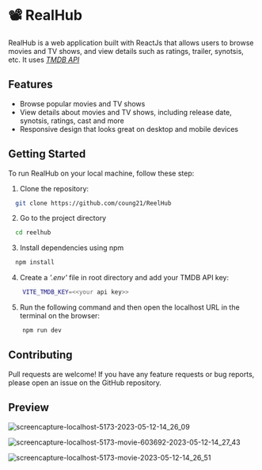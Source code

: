 
# 📽 RealHub

RealHub is a web application built with ReactJs that allows users to browse movies and TV shows, and view details such as ratings, trailer, synotsis, etc. It uses *[TMDB API](https://www.themoviedb.org/)*




## Features

- Browse popular movies and TV shows
- View details about movies and TV shows, including release date, synotsis, ratings, cast and more
- Responsive design that looks great on desktop and mobile devices


## Getting Started

To run RealHub on your local machine, follow these step:
1. Clone the repository:

```bash
  git clone https://github.com/coung21/ReelHub
```

2. Go to the project directory

```bash
  cd reelhub
```

3. Install dependencies using npm

```bash
  npm install
```

4. Create a *'.env'* file in root directory and add your TMDB API key:

```bash
    VITE_TMDB_KEY=<<your api key>>
```

5. Run the following command and then open the localhost URL in the terminal on the browser:

```bash
    npm run dev
```
## Contributing

Pull requests are welcome! If you have any feature requests or bug reports, please open an issue on the GitHub repository.

## Preview

![screencapture-localhost-5173-2023-05-12-14_26_09](https://github.com/coung21/ReelHub/assets/120638231/ecd36267-7bc2-4200-b6f1-5898a2afbae5)

![screencapture-localhost-5173-movie-603692-2023-05-12-14_27_43](https://github.com/coung21/ReelHub/assets/120638231/b3aca6e3-58f8-4950-b4d8-81a25b8cc5a9)

![screencapture-localhost-5173-movie-2023-05-12-14_26_51](https://github.com/coung21/ReelHub/assets/120638231/703b2185-89ad-43d8-b871-acf278f7152b)
